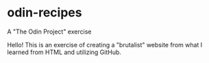 # odin-recipes
A "The Odin Project" exercise

Hello! This is an exercise of creating a "brutalist" website from what I learned from HTML and utilizing GitHub.

